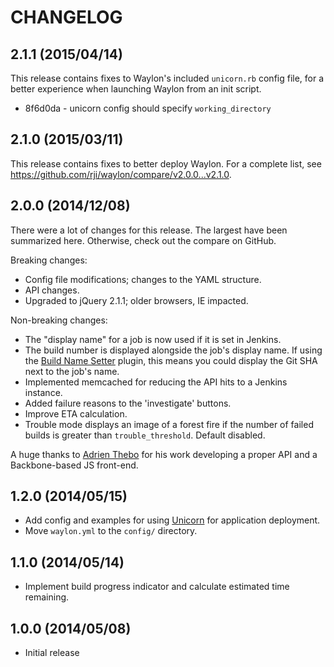 # CHANGELOG

## 2.1.1 (2015/04/14)
This release contains fixes to Waylon's included `unicorn.rb` config file, for
a better experience when launching Waylon from an init script.
  - 8f6d0da - unicorn config should specify `working_directory`

## 2.1.0 (2015/03/11)
This release contains fixes to better deploy Waylon. For a complete list,
see <https://github.com/rji/waylon/compare/v2.0.0...v2.1.0>.

## 2.0.0 (2014/12/08)
There were a lot of changes for this release. The largest have been summarized
here. Otherwise, check out the compare on GitHub.

Breaking changes:
  - Config file modifications; changes to the YAML structure.
  - API changes.
  - Upgraded to jQuery 2.1.1; older browsers, IE impacted.

Non-breaking changes:
  - The "display name" for a job is now used if it is set in Jenkins.
  - The build number is displayed alongside the job's display name. If using
    the [Build Name Setter](https://wiki.jenkins-ci.org/display/JENKINS/Build+Name+Setter+Plugin)
    plugin, this means you could display the Git SHA next to the job's name.
  - Implemented memcached for reducing the API hits to a Jenkins instance.
  - Added failure reasons to the 'investigate' buttons.
  - Improve ETA calculation.
  - Trouble mode displays an image of a forest fire if the number of failed
    builds is greater than `trouble_threshold`. Default disabled.

A huge thanks to [Adrien Thebo](https://github.com/adrienthebo) for his work
developing a proper API and a Backbone-based JS front-end.

## 1.2.0 (2014/05/15)
  - Add config and examples for using [Unicorn](http://unicorn.bogomips.org/)
    for application deployment.
  - Move `waylon.yml` to the `config/` directory.

## 1.1.0 (2014/05/14)
  - Implement build progress indicator and calculate estimated time remaining.

## 1.0.0 (2014/05/08)
  - Initial release
